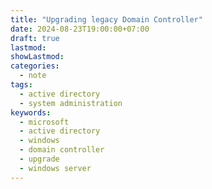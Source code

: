 ```yaml
---
title: "Upgrading legacy Domain Controller"
date: 2024-08-23T19:00:00+07:00
draft: true
lastmod: 
showLastmod: 
categories:
  - note
tags:
  - active directory
  - system administration
keywords:
  - microsoft
  - active directory
  - windows
  - domain controller
  - upgrade
  - windows server
---
```

